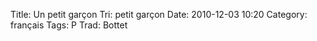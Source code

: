 Title: Un petit garçon
 Tri: petit garçon
 Date: 2010-12-03 10:20
 Category: français
 Tags: P
 Trad: Bottet
 
